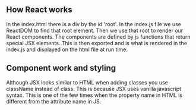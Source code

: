 ## How React works

In the index.html there is a div by the id 'root'.  In the index.js file we use ReactDOM to find that root element. Then we use that root to render our React components. The components are defined by js functions that return special JSX elements. This is then exported and is what is rendered in the index.js and displayed on the html file at run time.

## Component work and styling

Although JSX looks similar to HTML when adding classes you use className instead of class. This is because JSX uses vanilla javascript syntax. This is one of the few times when the property name in HTML is different from the attribute name in JS.
